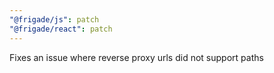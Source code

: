 ```yaml
---
"@frigade/js": patch
"@frigade/react": patch
---
```


Fixes an issue where reverse proxy urls did not support paths
